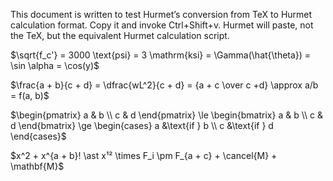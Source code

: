 This document is written to test Hurmet’s conversion from TeX to Hurmet
calculation format. Copy it and invoke Ctrl+Shift+v. Hurmet will paste,
not the TeX, but the equivalent Hurmet calculation script.

$\sqrt{f_c'} = 3000 \text{psi} = 3 \mathrm{ksi} = \Gamma(\hat{\theta}) = \sin \alpha = \cos(y)$

$\frac{a + b}{c + d} = \dfrac{wL^2}{c + d} = {a + c \over c +d} \approx a/b = f(a, b)$

$\begin{pmatrix}
   a & b \\
   c & d
\end{pmatrix} \le \begin{bmatrix}
   a & b \\
   c & d
\end{bmatrix} \ge \begin{cases}
   a &\text{if } b \\
   c &\text{if } d
\end{cases}$

$x^2 + x^{a + b}! \ast x¹² \times F_i \pm F_{a + c} + \cancel{M} + \mathbf{M}$

